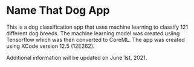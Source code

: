 # Name That Dog App

This is a dog classification app that uses machine learning to classify 121 different dog breeds. The machine learning model was created usiing Tensorflow which was then converted to CoreML. The app was created using XCode version 12.5 (12E262).

Additional information will be updated on June 1st, 2021.
